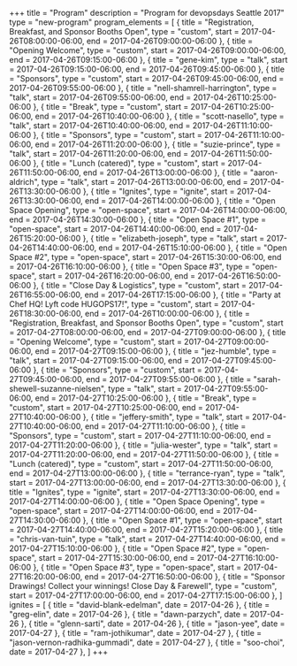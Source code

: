 +++
title = "Program"
description = "Program for devopsdays Seattle 2017"
type = "new-program"
program_elements = [
    { title = "Registration, Breakfast, and Sponsor Booths Open", type = "custom", start = 2017-04-26T08:00:00-06:00, end = 2017-04-26T09:00:00-06:00 },
    { title = "Opening Welcome", type = "custom", start = 2017-04-26T09:00:00-06:00, end = 2017-04-26T09:15:00-06:00 },
    { title = "gene-kim", type = "talk", start = 2017-04-26T09:15:00-06:00, end = 2017-04-26T09:45:00-06:00 },
    { title = "Sponsors", type = "custom", start = 2017-04-26T09:45:00-06:00, end = 2017-04-26T09:55:00-06:00 },
    { title = "nell-shamrell-harrington", type = "talk", start = 2017-04-26T09:55:00-06:00, end = 2017-04-26T10:25:00-06:00 },
    { title = "Break", type = "custom", start = 2017-04-26T10:25:00-06:00, end = 2017-04-26T10:40:00-06:00 },
    { title = "scott-nasello", type = "talk", start = 2017-04-26T10:40:00-06:00, end = 2017-04-26T11:10:00-06:00 },
    { title = "Sponsors", type = "custom", start = 2017-04-26T11:10:00-06:00, end = 2017-04-26T11:20:00-06:00 },
    { title = "suzie-prince", type = "talk", start = 2017-04-26T11:20:00-06:00, end = 2017-04-26T11:50:00-06:00 },
    { title = "Lunch (catered)", type = "custom", start = 2017-04-26T11:50:00-06:00, end = 2017-04-26T13:00:00-06:00 },
    { title = "aaron-aldrich", type = "talk", start = 2017-04-26T13:00:00-06:00, end = 2017-04-26T13:30:00-06:00 },
    { title = "Ignites", type = "ignite", start = 2017-04-26T13:30:00-06:00, end = 2017-04-26T14:00:00-06:00 },
    { title = "Open Space Opening", type = "open-space", start = 2017-04-26T14:00:00-06:00, end = 2017-04-26T14:30:00-06:00 },
    { title = "Open Space #1", type = "open-space", start = 2017-04-26T14:40:00-06:00, end = 2017-04-26T15:20:00-06:00 },
    { title = "elizabeth-joseph", type = "talk", start = 2017-04-26T14:40:00-06:00, end = 2017-04-26T15:10:00-06:00 },
    { title = "Open Space #2", type = "open-space", start = 2017-04-26T15:30:00-06:00, end = 2017-04-26T16:10:00-06:00 },
    { title = "Open Space #3", type = "open-space", start = 2017-04-26T16:20:00-06:00, end = 2017-04-26T16:50:00-06:00 },
    { title = "Close Day & Logistics", type = "custom", start = 2017-04-26T16:55:00-06:00, end = 2017-04-26T17:15:00-06:00 },
    { title = "Party at Chef HQ! Lyft code HUGOPS17!", type = "custom", start = 2017-04-26T18:30:00-06:00, end = 2017-04-26T10:00:00-06:00 },
    { title = "Registration, Breakfast, and Sponsor Booths Open", type = "custom", start = 2017-04-27T08:00:00-06:00, end = 2017-04-27T09:00:00-06:00 },
    { title = "Opening Welcome", type = "custom", start = 2017-04-27T09:00:00-06:00, end = 2017-04-27T09:15:00-06:00 },
    { title = "jez-humble", type = "talk", start = 2017-04-27T09:15:00-06:00, end = 2017-04-27T09:45:00-06:00 },
    { title = "Sponsors", type = "custom", start = 2017-04-27T09:45:00-06:00, end = 2017-04-27T09:55:00-06:00 },
    { title = "sarah-shewell-suzanne-nielsen", type = "talk", start = 2017-04-27T09:55:00-06:00, end = 2017-04-27T10:25:00-06:00 },
    { title = "Break", type = "custom", start = 2017-04-27T10:25:00-06:00, end = 2017-04-27T10:40:00-06:00 },
    { title = "jeffery-smith", type = "talk", start = 2017-04-27T10:40:00-06:00, end = 2017-04-27T11:10:00-06:00 },
    { title = "Sponsors", type = "custom", start = 2017-04-27T11:10:00-06:00, end = 2017-04-27T11:20:00-06:00 },
    { title = "julia-wester", type = "talk", start = 2017-04-27T11:20:00-06:00, end = 2017-04-27T11:50:00-06:00 },
    { title = "Lunch (catered)", type = "custom", start = 2017-04-27T11:50:00-06:00, end = 2017-04-27T13:00:00-06:00 },
    { title = "terrance-ryan", type = "talk", start = 2017-04-27T13:00:00-06:00, end = 2017-04-27T13:30:00-06:00 },
    { title = "Ignites", type = "ignite", start = 2017-04-27T13:30:00-06:00, end = 2017-04-27T14:00:00-06:00 },
    { title = "Open Space Opening", type = "open-space", start = 2017-04-27T14:00:00-06:00, end = 2017-04-27T14:30:00-06:00 },
    { title = "Open Space #1", type = "open-space", start = 2017-04-27T14:40:00-06:00, end = 2017-04-27T15:20:00-06:00 },
    { title = "chris-van-tuin", type = "talk", start = 2017-04-27T14:40:00-06:00, end = 2017-04-27T15:10:00-06:00 },
    { title = "Open Space #2", type = "open-space", start = 2017-04-27T15:30:00-06:00, end = 2017-04-27T16:10:00-06:00 },
    { title = "Open Space #3", type = "open-space", start = 2017-04-27T16:20:00-06:00, end = 2017-04-27T16:50:00-06:00 },
    { title = "Sponsor Drawings! Collect your winnings! Close Day & Farewell", type = "custom", start = 2017-04-27T17:00:00-06:00, end = 2017-04-27T17:15:00-06:00 },
]
ignites = [
    { title = "david-blank-edelman", date = 2017-04-26 },
    { title = "greg-elin", date = 2017-04-26 },
    { title = "dawn-parzych", date = 2017-04-26 },
    { title = "glenn-sarti", date = 2017-04-26 },
    { title = "jason-yee", date = 2017-04-27 },
    { title = "ram-jothikumar", date = 2017-04-27 },
    { title = "jason-vernon-radhika-gummadi", date = 2017-04-27 },
    { title = "soo-choi", date = 2017-04-27 },
]
+++

